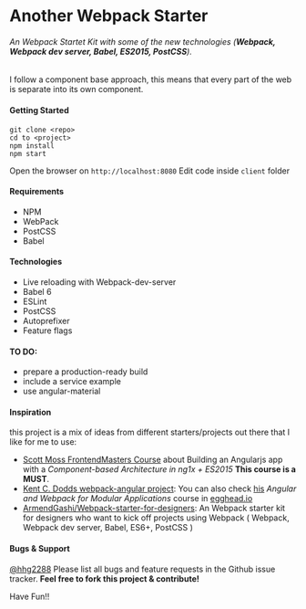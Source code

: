 # Another Webpack Starter

###### An Webpack Startet Kit with some of the new technologies (**Webpack, Webpack dev server, Babel, ES2015, PostCSS**).

I follow a component base approach, this means that every part of the web is separate into its own component.

#### Getting Started

```
git clone <repo>
cd to <project>
npm install
npm start
```
Open the browser on `http://localhost:8080`
Edit code inside `client` folder

#### Requirements

* NPM
* WebPack
* PostCSS
* Babel

#### Technologies

* Live reloading with Webpack-dev-server
* Babel 6
* ESLint
* PostCSS
* Autoprefixer
* Feature flags

#### TO DO:

* prepare a production-ready build
* include a service example
* use angular-material

#### Inspiration

this project is a mix of ideas from different starters/projects out there that I like for me to use:

* [Scott Moss FrontendMasters Course](https://frontendmasters.com/courses/angular-components-es6/) about Building an Angularjs app with a  *Component-based Architecture in ng1x + ES2015* **This course is a MUST**.
* [Kent C. Dodds webpack-angular project](https://github.com/kentcdodds/webpack-angular/tree/finished/step9-source-map): You can also check [his](https://twitter.com/kentcdodds) *Angular and Webpack for Modular Applications* course in [egghead.io](https://egghead.io/series/angular-and-webpack-for-modular-applications)
* [ArmendGashi/Webpack-starter-for-designers](https://github.com/ArmendGashi/Webpack-starter-for-designers): An Webpack starter kit for designers who want to kick off projects using Webpack ( Webpack, Webpack dev server, Babel, ES6+, PostCSS )



#### Bugs & Support

[@hhg2288](https://twitter.com/hhg2288 "Horacio Herrera") Please list all bugs and feature requests in the Github issue tracker.
**Feel free to fork this project & contribute!**

Have Fun!!
